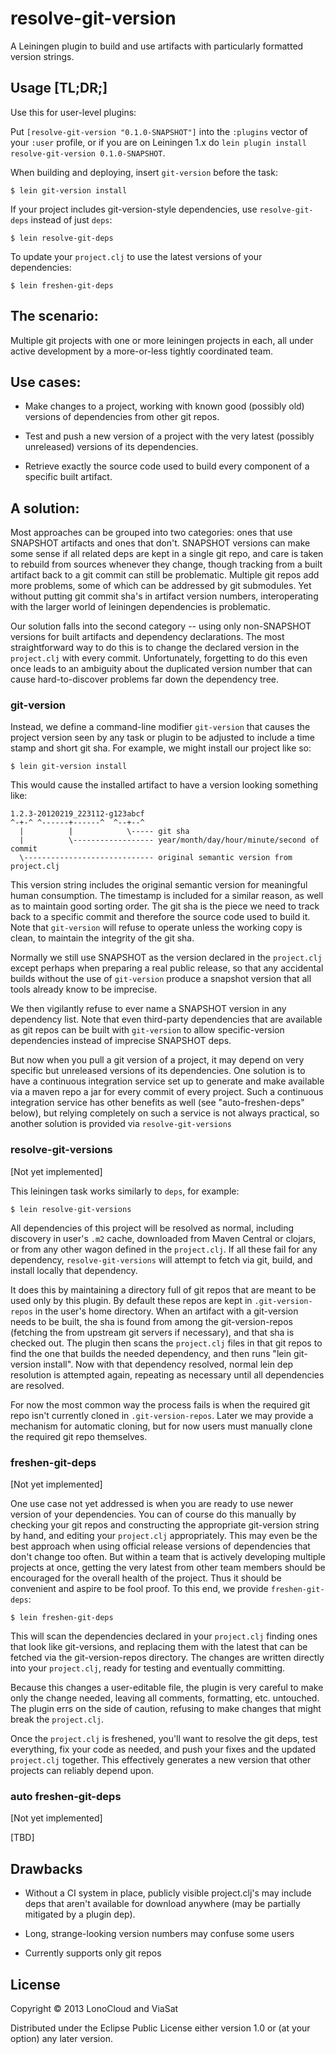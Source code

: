 # resolve-git-version

A Leiningen plugin to build and use artifacts with particularly
formatted version strings.

## Usage [TL;DR;]

Use this for user-level plugins:

Put `[resolve-git-version "0.1.0-SNAPSHOT"]` into the `:plugins` vector of your
`:user` profile, or if you are on Leiningen 1.x do `lein plugin install
resolve-git-version 0.1.0-SNAPSHOT`.

When building and deploying, insert `git-version` before the task:

    $ lein git-version install

If your project includes git-version-style dependencies, use
`resolve-git-deps` instead of just `deps`:

    $ lein resolve-git-deps

To update your `project.clj` to use the latest versions of your dependencies:

    $ lein freshen-git-deps


## The scenario:

Multiple git projects with one or more leiningen projects in each, all
under active development by a more-or-less tightly coordinated team.

## Use cases:

- Make changes to a project, working with known good (possibly old)
  versions of dependencies from other git repos.

- Test and push a new version of a project with the very latest
  (possibly unreleased) versions of its dependencies.

- Retrieve exactly the source code used to build every component of a
  specific built artifact.

## A solution:

Most approaches can be grouped into two categories: ones that use
SNAPSHOT artifacts and ones that don't. SNAPSHOT versions can make
some sense if all related deps are kept in a single git repo, and care
is taken to rebuild from sources whenever they change, though tracking
from a built artifact back to a git commit can still be problematic.
Multiple git repos add more problems, some of which can be addressed
by git submodules. Yet without putting git commit sha's in artifact
version numbers, interoperating with the larger world of leiningen
dependencies is problematic.

Our solution falls into the second category -- using only non-SNAPSHOT
versions for built artifacts and dependency declarations. The most
straightforward way to do this is to change the declared version in
the `project.clj` with every commit. Unfortunately, forgetting to do
this even once leads to an ambiguity about the duplicated version
number that can cause hard-to-discover problems far down the
dependency tree.

### git-version

Instead, we define a command-line modifier `git-version` that causes
the project version seen by any task or plugin to be adjusted to
include a time stamp and short git sha. For example, we might install
our project like so:

    $ lein git-version install

This would cause the installed artifact to have a version looking
something like:

    1.2.3-20120219_223112-g123abcf
    ^-+-^ ^------+------^  ^--+--^
      |          |            \----- git sha
      |          \------------------ year/month/day/hour/minute/second of commit
      \----------------------------- original semantic version from project.clj

This version string includes the original semantic version for
meaningful human consumption. The timestamp is included for a similar
reason, as well as to maintain good sorting order. The git sha is the
piece we need to track back to a specific commit and therefore the
source code used to build it. Note that `git-version` will refuse to
operate unless the working copy is clean, to maintain the integrity of
the git sha.

Normally we still use SNAPSHOT as the version declared in the
`project.clj` except perhaps when preparing a real public release, so
that any accidental builds without the use of `git-version` produce a
snapshot version that all tools already know to be imprecise.

We then vigilantly refuse to ever name a SNAPSHOT version in any
dependency list. Note that even third-party dependencies that are
available as git repos can be built with `git-version` to allow
specific-version dependencies instead of imprecise SNAPSHOT deps.

But now when you pull a git version of a project, it may depend on
very specific but unreleased versions of its dependencies. One
solution is to have a continuous integration service set up to
generate and make available via a maven repo a jar for every commit of
every project. Such a continuous integration service has other
benefits as well (see "auto-freshen-deps" below), but relying
completely on such a service is not always practical, so another
solution is provided via `resolve-git-versions`


### resolve-git-versions

[Not yet implemented]

This leiningen task works similarly to `deps`, for example:

    $ lein resolve-git-versions

All dependencies of this project will be resolved as normal, including
discovery in user's `.m2` cache, downloaded from Maven Central or
clojars, or from any other wagon defined in the `project.clj`. If all
these fail for any dependency, `resolve-git-versions` will attempt to
fetch via git, build, and install locally that dependency.

It does this by maintaining a directory full of git repos that are
meant to be used only by this plugin. By default these repos are kept
in `.git-version-repos` in the user's home directory. When an artifact
with a git-version needs to be built, the sha is found from among the
git-version-repos (fetching the from upstream git servers if
necessary), and that sha is checked out. The plugin then scans the
`project.clj` files in that git repos to find the one that builds the
needed dependency, and then runs "lein git-version install". Now with
that dependency resolved, normal lein dep resolution is attempted
again, repeating as necessary until all dependencies are resolved.

For now the most common way the process fails is when the required git
repo isn't currently cloned in `.git-version-repos`. Later we may
provide a mechanism for automatic cloning, but for now users must
manually clone the required git repo themselves.


### freshen-git-deps

[Not yet implemented]

One use case not yet addressed is when you are ready to use newer
version of your dependencies. You can of course do this manually by
checking your git repos and constructing the appropriate git-version
string by hand, and editing your `project.clj` appropriately. This may
even be the best approach when using official release versions of
dependencies that don't change too often. But within a team that is
actively developing multiple projects at once, getting the very latest
from other team members should be encouraged for the overall health of
the project. Thus it should be convenient and aspire to be fool proof.
To this end, we provide `freshen-git-deps`:

    $ lein freshen-git-deps

This will scan the dependencies declared in your `project.clj` finding
ones that look like git-versions, and replacing them with the latest
that can be fetched via the git-version-repos directory. The changes
are written directly into your `project.clj`, ready for testing and
eventually committing.

Because this changes a user-editable file, the plugin is very careful
to make only the change needed, leaving all comments, formatting, etc.
untouched. The plugin errs on the side of caution, refusing to make
changes that might break the `project.clj`.

Once the `project.clj` is freshened, you'll want to resolve the git
deps, test everything, fix your code as needed, and push your fixes
and the updated `project.clj` together. This effectively generates a
new version that other projects can reliably depend upon.


### auto freshen-git-deps

[Not yet implemented]

[TBD]


## Drawbacks

- Without a CI system in place, publicly visible project.clj's may
  include deps that aren't available for download anywhere (may be
  partially mitigated by a plugin dep).

- Long, strange-looking version numbers may confuse some users

- Currently supports only git repos


## License

Copyright © 2013 LonoCloud and ViaSat

Distributed under the Eclipse Public License either version 1.0 or (at
your option) any later version.
